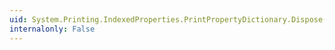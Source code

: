 ```yaml
---
uid: System.Printing.IndexedProperties.PrintPropertyDictionary.Dispose(System.Boolean)
internalonly: False
---
```

